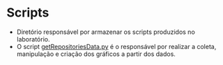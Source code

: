 # Scripts

- Diretório responsável por armazenar os scripts produzidos no laboratório.
- O script [getRepositoriesData.py](https://github.com/GabrielLimaDeSouza/lab-experimentacao-software-01/blob/main/scripts/getRepositoriesData.py) é o responsável por realizar a coleta, manipulação e criação dos gráficos a partir dos dados.
